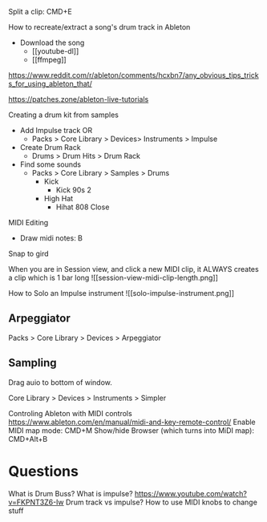 Split a clip: CMD+E


How to recreate/extract a song's drum track in Ableton
* Download the song
	* [[youtube-dl]]
	* [[ffmpeg]]

https://www.reddit.com/r/ableton/comments/hcxbn7/any_obvious_tips_tricks_for_using_ableton_that/


https://patches.zone/ableton-live-tutorials

Creating a drum kit from samples
* Add Impulse track OR
	* Packs > Core Library > Devices> Instruments > Impulse
* Create Drum Rack
	* Drums > Drum Hits > Drum Rack
* Find some sounds
	* Packs > Core Library > Samples > Drums
		* Kick
			* Kick 90s 2
		* High Hat
			* Hihat 808 Close


MIDI Editing
* Draw midi notes: B



Snap to gird 


When you are in Session view, and click a new MIDI clip, it ALWAYS creates a clip which is 1 bar long
![[session-view-midi-clip-length.png]]

How to Solo an Impulse instrument
![[solo-impulse-instrument.png]]


## Arpeggiator
Packs > Core Library > Devices > Arpeggiator



## Sampling
Drag auio to bottom of window. 

Core Library > Devices > Instruments > Simpler



Controling Ableton with MIDI controls
https://www.ableton.com/en/manual/midi-and-key-remote-control/
Enable MIDI map mode: CMD+M
Show/hide Browser (which turns into MiDI map): CMD+Alt+B



# Questions

What is Drum Buss?
What is impulse?
https://www.youtube.com/watch?v=FKPNT3Z6-Iw
Drum track vs impulse?
How to use MIDI knobs to change stuff